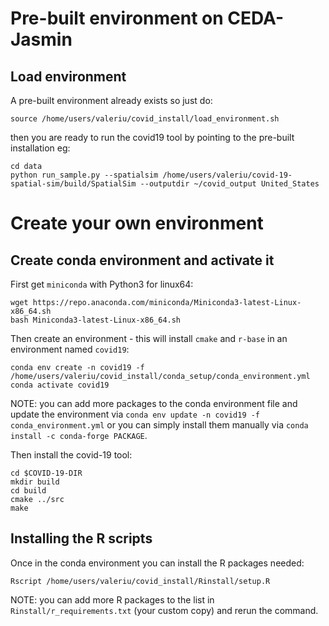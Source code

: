 # Pre-built environment on CEDA-Jasmin
## Load environment
A pre-built environment already exists so just do:
```
source /home/users/valeriu/covid_install/load_environment.sh
```
then you are ready to run the covid19 tool by pointing to the pre-built installation eg:
```
cd data
python run_sample.py --spatialsim /home/users/valeriu/covid-19-spatial-sim/build/SpatialSim --outputdir ~/covid_output United_States
```

# Create your own environment
## Create conda environment and activate it
First get `miniconda` with Python3 for linux64:
```
wget https://repo.anaconda.com/miniconda/Miniconda3-latest-Linux-x86_64.sh
bash Miniconda3-latest-Linux-x86_64.sh
```

Then create an environment - this will install `cmake` and `r-base` in an environment named `covid19`:
```
conda env create -n covid19 -f /home/users/valeriu/covid_install/conda_setup/conda_environment.yml
conda activate covid19
```
NOTE: you can add more packages to the conda environment file and update
the environment via `conda env update -n covid19 -f conda_environment.yml`
or you can simply install them manually via `conda install -c conda-forge PACKAGE`.

Then install the covid-19 tool:
```
cd $COVID-19-DIR
mkdir build
cd build
cmake ../src
make
```

## Installing the R scripts

Once in the conda environment you can install the R packages needed:
```
Rscript /home/users/valeriu/covid_install/Rinstall/setup.R
```
NOTE: you can add more R packages to the list in `Rinstall/r_requirements.txt` (your custom copy)
and rerun the command.
